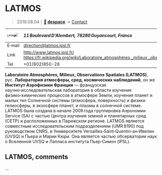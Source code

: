 # LATMOS
> 2019.08.04 ┊ **[🚀](../index/index.md) [despace](index.md)** → [Contact](contact.md)

|[![](f/contact/l/latmos_logo1_thumb.jpg)](f/contact/l/latmos_logo1.png)|*11 Boulevard D'Alembert, 78280 Guyancourt, France*|
|:--|:--|
|E‑mail| <direction@latmos.ipsl.fr> |
|Link| <http://www.latmos.ipsl.fr/><br> <https://fr.wikipedia.org/wiki/Laboratoire_atmosphères,_milieux,_observations_spatiales> |
|Tel| +01(802)850-28 |

**Laboratoire Atmosphères, Milieux, Observations Spatiales (LATMOS)**, рус. **Лаборатория атмосферы, сред, космических наблюдений**, он же **Институт Аэрофизики Франции** — французская научно‑исследовательская лаборатория в области изучения физико‑химических процессов в атмосфере Земли, изучения планет и малых тел Солнечной системы (атмосфера, поверхность) и физики гелиосферы, в экзосфере планет, и плазмы в солнечной системе.  
LATMOS была создана в начале 2009 года группировка Аэрономии Service (SA) с частью Центра изучения земной и планетарных сред (СЕТР) и расположенных в Парижском регионе. LATMOS является совместным исследовательским подразделением (UMR 8190) под руководством CNRS, в Университете Versailles‑Saint‑Quentin‑ан‑Ивелин (UVSQ) и Пьера и Марии Кюри. Она является частью обсерватории наук о Вселенной UVSQ и Лапласа института Пьер‑Симон (IPSL).


<p style="page-break-after:always"> </p>

## LATMOS, comments

…

